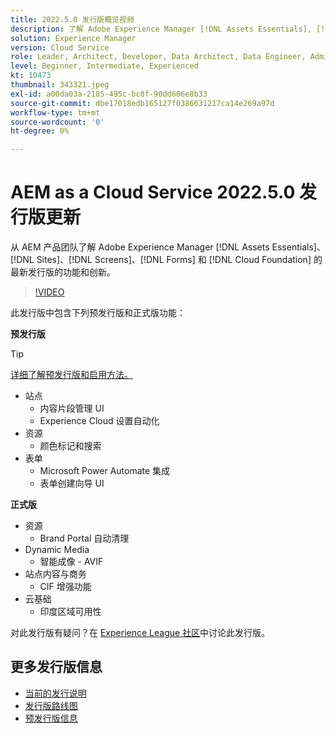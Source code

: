 ```yaml
---
title: 2022.5.0 发行版概览视频
description: 了解 Adobe Experience Manager [!DNL Assets Essentials], [!DNL Sites], [!DNL Screens], [!DNL Forms] 和 [!DNL Cloud Foundation] 的 2022-5-0 发行版的最新功能和创新。
solution: Experience Manager
version: Cloud Service
role: Leader, Architect, Developer, Data Architect, Data Engineer, Admin, User
level: Beginner, Intermediate, Experienced
kt: 10473
thumbnail: 343321.jpeg
exl-id: a00da03a-2185-495c-bc8f-90dd606e8b33
source-git-commit: dbe17018edb165127f0386631217ca14e269a97d
workflow-type: tm+mt
source-wordcount: '0'
ht-degree: 0%

---
```


# AEM as a Cloud Service 2022.5.0 发行版更新

从 AEM 产品团队了解 Adobe Experience Manager [!DNL Assets Essentials]、[!DNL Sites]、[!DNL Screens]、[!DNL Forms] 和 [!DNL Cloud Foundation] 的最新发行版的功能和创新。

>[!VIDEO](https://video.tv.adobe.com/v/343321/?quality=12&learn=on)

此发行版中包含下列预发行版和正式版功能：

**预发行版**

>[!TIP]
>
>[详细了解预发行版和启用方法。](https://experienceleague.adobe.com/docs/experience-manager-cloud-service/content/release-notes/prerelease.html)

* 站点
   * 内容片段管理 UI
   * Experience Cloud 设置自动化
* 资源
   * 颜色标记和搜索
* 表单
   * Microsoft Power Automate 集成
   * 表单创建向导 UI

**正式版**

* 资源
   * Brand Portal 自动清理
* Dynamic Media
   * 智能成像 - AVIF
* 站点内容与商务
   * CIF 增强功能
* 云基础
   * 印度区域可用性

对此发行版有疑问？在 [Experience League 社区](https://adobe.ly/3NDPR8Y)中讨论此发行版。

## 更多发行版信息

* [当前的发行说明](https://experienceleague.adobe.com/docs/experience-manager-cloud-service/content/release-notes/home.html)
* [发行版路线图](https://experienceleague.adobe.com/docs/experience-manager-release-information/aem-release-updates/update-releases-roadmap.html)
* [预发行版信息](https://experienceleague.adobe.com/docs/experience-manager-cloud-service/content/release-notes/prerelease.html)
